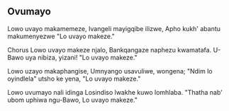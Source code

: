 ## Ovumayo

Lowo uvayo makamemeze, Ivangeli mayigqibe ilizwe,
Apho kukh' abantu makumenyezwe "Lo uvayo makeze."

Chorus
Lowo uvayo makeze njalo, Bankqangaze naphezu kwamatafa.
U-Bawo uya nibiza, yizani! "Lo uvayo makeze."

Lowo uzayo makaphangise, Umnyango usavuliwe, wongena;
"Ndim lo oyindlela" utsho ke yena, "Lo uvayo makeze."

Lowo uvumayo nali idinga Losindiso lwakhe kuwo lomhlaba.
"Thatha nab' ubom uphiwa ngu-Bawo, Lo uvayo makeze."

